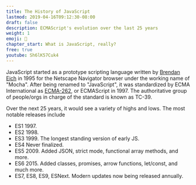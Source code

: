 ```yaml
---
title: The History of JavaScript
lastmod: 2019-04-16T09:12:30-08:00
draft: false
description: ECMAScript's evolution over the last 25 years
weight: 1
emoji: 📜
chapter_start: What is JavaScript, really?
free: true
youtube: Sh6lK57Cuk4
---
```


JavaScript started as a prototype scripting language written by [Brendan Eich](https://en.wikipedia.org/wiki/Brendan_Eich) in 1995 for the Netscape Navigator browser under the working name of "Mocha". After being renamed to "JavaScript", it was standardized by ECMA International as [ECMA-262](https://www.ecma-international.org/publications/standards/Ecma-262-arch.htm), or ECMAScript in 1997. The authoritative group of people/orgs in charge of the standard is known as TC-39.

Over the next 25 years, it would see a variety of highs and lows. The most notable releases include

- ES1 1997.
- ES2 1998.
- ES3 1999. The longest standing version of early JS.
- ES4 Never finalized.
- ES5 2009. Added JSON, strict mode, functional array methods, and more.
- ES6 2015. Added classes, promises, arrow functions, let/const, and much more.
- ES7, ES8, ES9, ESNext. Modern updates now being released annually.
